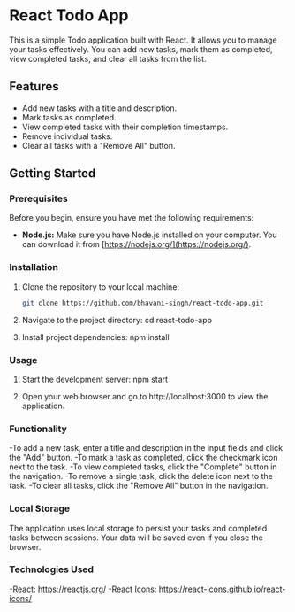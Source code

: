 # React Todo App

This is a simple Todo application built with React. It allows you to manage your tasks effectively. You can add new tasks, mark them as completed, view completed tasks, and clear all tasks from the list.

## Features

- Add new tasks with a title and description.
- Mark tasks as completed.
- View completed tasks with their completion timestamps.
- Remove individual tasks.
- Clear all tasks with a "Remove All" button.

## Getting Started

### Prerequisites

Before you begin, ensure you have met the following requirements:

- **Node.js:** Make sure you have Node.js installed on your computer. You can download it from [https://nodejs.org/](https://nodejs.org/).

### Installation

1. Clone the repository to your local machine:

   ```bash
   git clone https://github.com/bhavani-singh/react-todo-app.git

2. Navigate to the project directory:
cd react-todo-app

3. Install project dependencies:
npm install

### Usage

1. Start the development server:
npm start

2. Open your web browser and go to http://localhost:3000 to view the application.

### Functionality

-To add a new task, enter a title and description in the input fields and click the "Add" button.
-To mark a task as completed, click the checkmark icon next to the task.
-To view completed tasks, click the "Complete" button in the navigation.
-To remove a single task, click the delete icon next to the task.
-To clear all tasks, click the "Remove All" button in the navigation.

### Local Storage
The application uses local storage to persist your tasks and completed tasks between sessions. Your data will be saved even if you close the browser.

### Technologies Used
-React: https://reactjs.org/
-React Icons: https://react-icons.github.io/react-icons/
